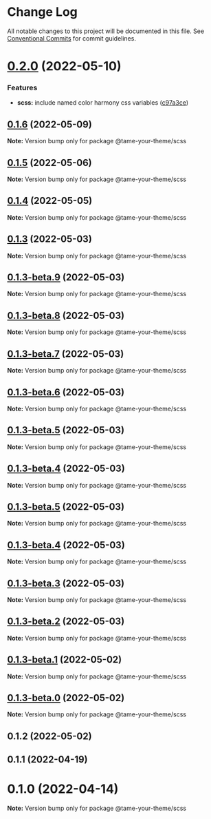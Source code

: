 # Change Log

All notable changes to this project will be documented in this file.
See [Conventional Commits](https://conventionalcommits.org) for commit guidelines.

# [0.2.0](https://github.com/wellgrisa/tame-your-theme/compare/@tame-your-theme/scss@0.1.6...@tame-your-theme/scss@0.2.0) (2022-05-10)


### Features

* **scss:** include named color harmony css variables ([c97a3ce](https://github.com/wellgrisa/tame-your-theme/commit/c97a3ce2e3f3bbc6aa883f980770780f8ea7edcb))





## [0.1.6](https://github.com/wellgrisa/tame-your-theme/compare/@tame-your-theme/scss@0.1.5...@tame-your-theme/scss@0.1.6) (2022-05-09)

**Note:** Version bump only for package @tame-your-theme/scss





## [0.1.5](https://github.com/wellgrisa/tame-your-theme/compare/@tame-your-theme/scss@0.1.4...@tame-your-theme/scss@0.1.5) (2022-05-06)

**Note:** Version bump only for package @tame-your-theme/scss





## [0.1.4](https://github.com/wellgrisa/tame-your-theme/compare/@tame-your-theme/scss@0.1.3...@tame-your-theme/scss@0.1.4) (2022-05-05)

**Note:** Version bump only for package @tame-your-theme/scss





## [0.1.3](https://github.com/wellgrisa/tame-your-theme/compare/@tame-your-theme/scss@0.1.2...@tame-your-theme/scss@0.1.3) (2022-05-03)

**Note:** Version bump only for package @tame-your-theme/scss





## [0.1.3-beta.9](https://github.com/wellgrisa/tame-your-theme/compare/@tame-your-theme/scss@0.1.3-beta.8...@tame-your-theme/scss@0.1.3-beta.9) (2022-05-03)

**Note:** Version bump only for package @tame-your-theme/scss





## [0.1.3-beta.8](https://github.com/wellgrisa/tame-your-theme/compare/@tame-your-theme/scss@0.1.3-beta.7...@tame-your-theme/scss@0.1.3-beta.8) (2022-05-03)

**Note:** Version bump only for package @tame-your-theme/scss





## [0.1.3-beta.7](https://github.com/wellgrisa/tame-your-theme/compare/@tame-your-theme/scss@0.1.3-beta.6...@tame-your-theme/scss@0.1.3-beta.7) (2022-05-03)

**Note:** Version bump only for package @tame-your-theme/scss





## [0.1.3-beta.6](https://github.com/wellgrisa/tame-your-theme/compare/@tame-your-theme/scss@0.1.2...@tame-your-theme/scss@0.1.3-beta.6) (2022-05-03)

**Note:** Version bump only for package @tame-your-theme/scss





## [0.1.3-beta.5](https://github.com/wellgrisa/tame-your-theme/compare/@tame-your-theme/scss@0.1.3-beta.5...@tame-your-theme/scss@0.1.3-beta.5) (2022-05-03)

**Note:** Version bump only for package @tame-your-theme/scss





## [0.1.3-beta.4](https://github.com/wellgrisa/tame-your-theme/compare/@tame-your-theme/scss@0.1.3-beta.5...@tame-your-theme/scss@0.1.3-beta.4) (2022-05-03)

**Note:** Version bump only for package @tame-your-theme/scss





## [0.1.3-beta.5](https://github.com/wellgrisa/tame-your-theme/compare/@tame-your-theme/scss@0.1.3-beta.4...@tame-your-theme/scss@0.1.3-beta.5) (2022-05-03)

**Note:** Version bump only for package @tame-your-theme/scss





## [0.1.3-beta.4](https://github.com/wellgrisa/tame-your-theme/compare/@tame-your-theme/scss@0.1.3-beta.3...@tame-your-theme/scss@0.1.3-beta.4) (2022-05-03)

**Note:** Version bump only for package @tame-your-theme/scss





## [0.1.3-beta.3](https://github.com/wellgrisa/tame-your-theme/compare/@tame-your-theme/scss@0.1.3-beta.2...@tame-your-theme/scss@0.1.3-beta.3) (2022-05-03)

**Note:** Version bump only for package @tame-your-theme/scss





## [0.1.3-beta.2](https://github.com/wellgrisa/tame-your-theme/compare/@tame-your-theme/scss@0.1.3-beta.1...@tame-your-theme/scss@0.1.3-beta.2) (2022-05-03)

**Note:** Version bump only for package @tame-your-theme/scss





## [0.1.3-beta.1](https://github.com/wellgrisa/tame-your-theme/compare/@tame-your-theme/scss@0.1.3-beta.0...@tame-your-theme/scss@0.1.3-beta.1) (2022-05-02)

**Note:** Version bump only for package @tame-your-theme/scss





## [0.1.3-beta.0](https://github.com/wellgrisa/tame-your-theme/compare/@tame-your-theme/scss@0.1.2...@tame-your-theme/scss@0.1.3-beta.0) (2022-05-02)

**Note:** Version bump only for package @tame-your-theme/scss





## 0.1.2 (2022-05-02)



## 0.1.1 (2022-04-19)



# 0.1.0 (2022-04-14)

**Note:** Version bump only for package @tame-your-theme/scss
